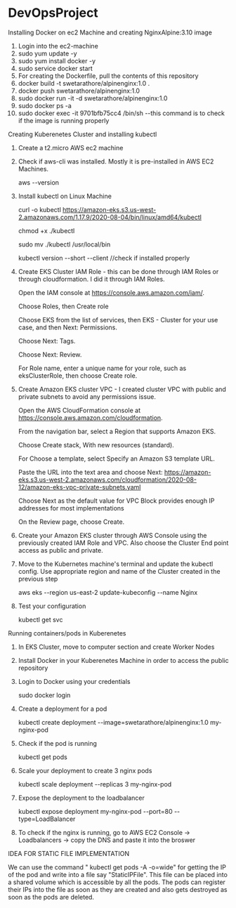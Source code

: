 # DevOpsProject

Installing Docker on ec2 Machine and creating NginxAlpine:3.10 image

1.	Login into the ec2-machine
2.  sudo yum update -y
3.  sudo yum install docker -y
4.  sudo service docker start
5.	For creating the Dockerfile, pull the contents of this repository
6.  docker build -t swetarathore/alpinenginx:1.0 .
7.  docker push swetarathore/alpinenginx:1.0
8.  sudo docker run -it -d swetarathore/alpinenginx:1.0
9.  sudo docker ps -a
10. sudo docker exec -it 9701bfb75cc4 /bin/sh --this command is to check if the image is running properly

Creating Kuberenetes Cluster and installing kubectl

1. Create a t2.micro AWS ec2 machine
2. Check if aws-cli was installed. Mostly it is pre-installed in AWS EC2 Machines.

    aws --version
3.	Install kubectl on Linux Machine

    curl -o kubectl https://amazon-eks.s3.us-west-2.amazonaws.com/1.17.9/2020-08-04/bin/linux/amd64/kubectl
    
    chmod +x ./kubectl
    
    sudo mv ./kubectl /usr/local/bin
    
    kubectl version --short --client        //check if installed properly
    
4.	Create EKS Cluster IAM Role - this can be done through IAM Roles or through cloudformation. I did it through IAM Roles.

    Open the IAM console at https://console.aws.amazon.com/iam/.
    
    Choose Roles, then Create role
    
    Choose EKS from the list of services, then EKS - Cluster for your use case, and then Next: Permissions.
    
    Choose Next: Tags.
    
    Choose Next: Review.
    
    For Role name, enter a unique name for your role, such as eksClusterRole, then choose Create role.
    
5.	Create Amazon EKS cluster VPC - I created cluster VPC with public and private subnets to avoid any permissions issue.

    Open the AWS CloudFormation console at https://console.aws.amazon.com/cloudformation.
    
    From the navigation bar, select a Region that supports Amazon EKS.
    
    Choose Create stack, With new resources (standard).
    
    For Choose a template, select Specify an Amazon S3 template URL.
    
    Paste the URL into the text area and choose Next: https://amazon-eks.s3.us-west-2.amazonaws.com/cloudformation/2020-08-12/amazon-eks-vpc-private-subnets.yaml
    
    Choose Next as the default value for VPC Block provides enough IP addresses for most implementations
    
    On the Review page, choose Create.
    
6.	Create your Amazon EKS cluster through AWS Console using the previously created IAM Role and VPC. Also choose the Cluster End point access as public and private.

7.	Move to the Kubernetes machine's terminal and update the kubectl config. Use appropriate region and name of the Cluster created in the previous step

    aws eks --region us-east-2 update-kubeconfig --name Nginx
    
8. Test your configuration

    kubectl get svc


Running containers/pods in Kuberenetes

1. In EKS Cluster, move to computer section and create Worker Nodes
2. Install Docker in your Kuberenetes Machine in order to access the public repository
3. Login to Docker using your credentials

   sudo docker login
   
4. Create a deployment for a pod

    kubectl create deployment --image=swetarathore/alpinenginx:1.0  my-nginx-pod
    
5.  Check if the pod is running

    kubectl get pods
    
6.  Scale your deployment to create 3 nginx pods 

    kubectl scale deployment --replicas 3 my-nginx-pod
    
7.  Expose the deployment to the loadbalancer

    kubectl expose deployment my-nginx-pod --port=80 --type=LoadBalancer
    
8.  To check if the nginx is running, go to AWS EC2 Console -> Loadbalancers -> copy the DNS and paste it into the broswer

IDEA FOR STATIC FILE IMPLEMENTATION

We can use the command " kubectl get pods -A -o=wide" for getting the IP of the pod and write into a file say "StaticIPFile". This file can be placed into a shared volume which is accessible by all the pods. The pods can register their IPs into the file as soon as they are created and also gets destroyed as soon as the pods are deleted.





